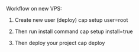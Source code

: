 Workflow on new VPS:
1. Create new user (deploy)
cap setup user=root

2. Then run install command
cap setup install=true

3. Then deploy your project
cap deploy
